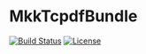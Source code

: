 MkkTcpdfBundle
=====

[![Build Status](https://travis-ci.org/mikaelkael/MkkTcpdfBundle.png?branch=master)](https://travis-ci.org/mikaelkael/MkkTcpdfBundle)
[![License](https://poser.pugx.org/mikaelkael/mkk-tcpdf-bundle/license.png)](https://packagist.org/packages/mikaelkael/mkk-tcpdf-bundle)

